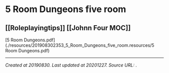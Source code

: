 # 5 Room Dungeons five room
 [[Roleplayingtips]] [[Johnn Four MOC]] 
---



[5 Room Dungeons.pdf](./resources/201908302353_5_Room_Dungeons_five_room.resources/5 Room Dungeons.pdf)

---

_Created at 20190830._
_Last updated at 20201227._
_Source URL: [](https://uc7bd68e948c8d8dc0b8e025f79c.dl.dropboxusercontent.com/cd/0/get/Anr9gIWp-N_B8KlAHIPlFeI0EKelkF9U_ANzTk1pnzerGM5SfHsFI017b3FkdY2E5S5hWSo1EoOdc3OQfcsmnQj2DA5atUOFntb3HXNp7WUWoA/file?_download_id=494543495176666235082565615301941588382926664264615735630294606706&_notify_domain=www.dropbox.com&dl=1)._



